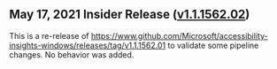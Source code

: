 ## May 17, 2021 Insider Release ([v1.1.1562.02](https://github.com/Microsoft/accessibility-insights-windows/releases/tag/v1.1.1562.02))

This is a re-release of https://www.github.com/Microsoft/accessibility-insights-windows/releases/tag/v1.1.1562.01 to validate some pipeline changes. No behavior was added.
